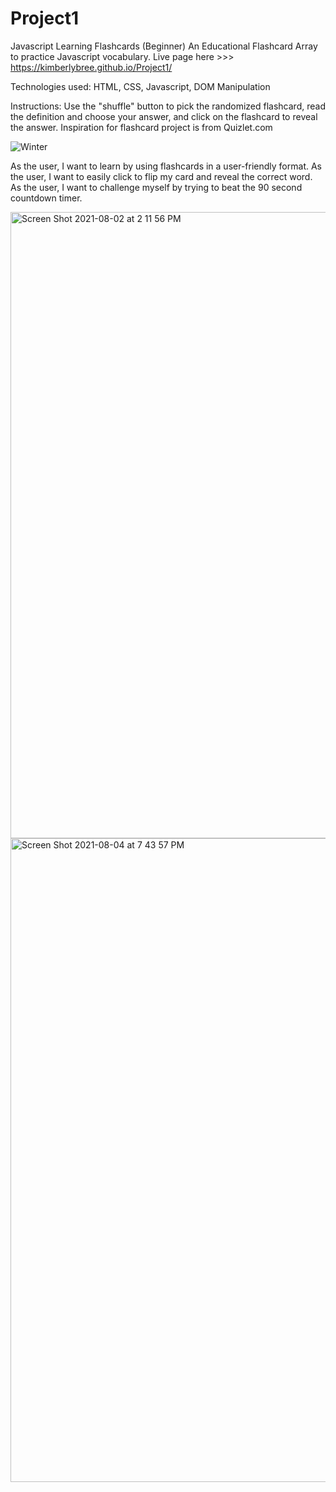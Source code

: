 # Project1
Javascript Learning Flashcards (Beginner) 
An Educational Flashcard Array to practice Javascript vocabulary.
Live page here >>> https://kimberlybree.github.io/Project1/


Technologies used: HTML, CSS, Javascript, DOM Manipulation


Instructions: Use the "shuffle" button to pick the randomized flashcard, read the definition and choose your answer, and click on the flashcard to reveal the answer. 
Inspiration for flashcard project is from Quizlet.com


<img src="https://media1.giphy.com/media/zcWncFFkohH2MXkZyA/200.webp?cid=ecf05e47epky5tfg21gnbzikg72g0nyj6uql2st94reao8xf&rid=200.webp&ct=g" raw=true alt="Winter">


As the user, I want to learn by using flashcards in a user-friendly format.
As the user, I want to easily click to flip my card and reveal the correct word.
As the user, I want to challenge myself by trying to beat the 90 second countdown timer.


<img width="1002" alt="Screen Shot 2021-08-02 at 2 11 56 PM" src="https://user-images.githubusercontent.com/86509310/127907092-b7d1a26b-fc1f-4e63-a63d-59e5bb326eee.png">


<img width="1030" alt="Screen Shot 2021-08-04 at 7 43 57 PM" src="https://user-images.githubusercontent.com/86509310/128269466-b78b0fb4-d801-4456-9854-e49e1c6b14b3.png">



